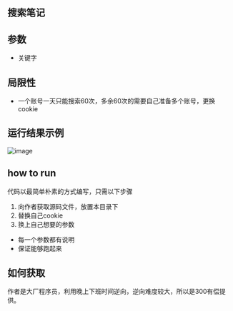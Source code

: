 ## 搜索笔记

## 参数
- 关键字

## 局限性
- 一个账号一天只能搜索60次，多余60次的需要自己准备多个账号，更换cookie

## 运行结果示例
![image](https://github.com/wang-zhiyang/xhscrawl/assets/55040284/de8790f7-b335-4d1d-941e-cf68a3898000)

## how to run
代码以最简单朴素的方式编写，只需以下步骤
1. 向作者获取源码文件，放置本目录下
2. 替换自己cookie
3. 换上自己想要的参数

- 每一个参数都有说明
- 保证能够跑起来

## 如何获取
作者是大厂程序员，利用晚上下班时间逆向，逆向难度较大，所以是300有偿提供。
